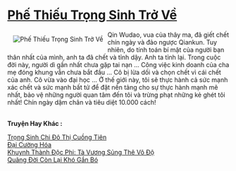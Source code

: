 <a href="https://truyentiki.com/phe-thieu-trong-sinh-tro-ve.31968/" title="Phế Thiếu Trọng Sinh Trở Về"><h1>Phế Thiếu Trọng Sinh Trở Về</h1></a><div style="display:table"><img align="right" style="float: left; padding: 10px;" src="https://truyentiki.com/a/img/str/src/31968.jpg" alt="Phế Thiếu Trọng Sinh Trở Về">Qin Wudao, vua của thây ma, đã giết chết chín ngày và đảo ngược Qiankun. Tuy nhiên, do tính toán bí mật của người bạn thân nhất của mình, anh ta đã chết và tỉnh dậy. Anh ta tỉnh lại. Trong cuộc đời này, người dì gần nhất chưa gặp tai nạn ... Công việc kinh doanh của cha mẹ đóng khung vẫn chưa bắt đầu ... Cô bị lừa dối và chọn chết vì cái chết của anh. Cô vừa vào đại học ... Ở thế giới này, tôi sẽ thực hành cả sức mạnh xác chết và sức mạnh bất tử để đặt nền tảng cho sự thực hành mạnh mẽ nhất, bảo vệ những người quan tâm đến tôi và trừng phạt những kẻ ghét tôi nhất! Chín ngày dậm chân và tiêu diệt 10.000 cách!</div><p><br><b>Truyện Hay Khác :</b></p><a href="https://truyentiki.com/trong-sinh-chi-do-thi-cuong-tien.31967/" alt="Trọng Sinh Chi Đô Thị Cuồng Tiên">Trọng Sinh Chi Đô Thị Cuồng Tiên</a><br/><a href="https://www.scoop.it/topic/nownovels/p/4118926130/2020/06/07/truyen-ai-cuong-hoa" alt="Đại Cường Hóa">Đại Cường Hóa</a><br/><a href="https://github.com/nownovels/truyenhay/tree/master/truyenhay/30642/README.md" alt="Khuynh Thành Độc Phi: Tà Vương Sủng Thê Vô Độ">Khuynh Thành Độc Phi: Tà Vương Sủng Thê Vô Độ</a><br/><a href="https://github.com/nownovels/topcv/tree/master/truyenhay/31991/README.md" alt="Quãng Đời Còn Lại Khó Gắn Bó">Quãng Đời Còn Lại Khó Gắn Bó</a><br/>